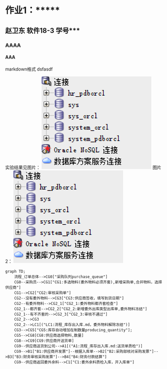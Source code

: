 # 作业1：*****
## 赵卫东 软件18-3 学号***
### AAAA
#### AAA

markdown格式
dsfasdf

实验结果见图片：
![](pict1.png)
图片2：
![](pict1.png)

```mermaid
graph TD;
    流程_订单总体-->CG0["采购队列purchase_queue"]
    CG0--采购员-->CG1["CG1:多选物料(委外物料必须齐套),新增采购单,合并物料，选择供应商"]
    CG1-->CG2["CG2:审核采购单"]
    CG2--没有委外物料-->CG3["CG3:供应商签收，填写到货日期"]
    CG2--有委外物料-->CG2_1["CG2_1:委外物料都齐套检查"]
    CG2_1--都齐套-->CG2_2["CG2_2:新增委外出库类型出库单,委外物料冻结"]
    CG2_1--有不齐套的-->CG2_3["CG2_3:审核不通过"]
    CG2_2-->CG3
    CG2_2-->LC1[("LC1:流程_库存出入库.md，委外物料解除冻结")]
    CG3-->CG5["CG5:库存自动增加在制数量producing_quantity"];
    CG5-->CG8[CG8:供应商选择物料,数量]
    CG8-->CG9[CG9:供应商开送货单]
    CG9--供应商送货到公司-->A1[("A1:流程_库存出入库.md:送货单质检")]
    CG9-->B1["B1:供应商开发票"]--根据入库单-->B2["B2:采购部核对采购发票"]-->B3["B3:财务审核采购发票"]-->B4["B4:财务付款结算"]
    CG9--供应商返回委外余料-->C1["C1:委外余料质检入库，开入库单"]
```
